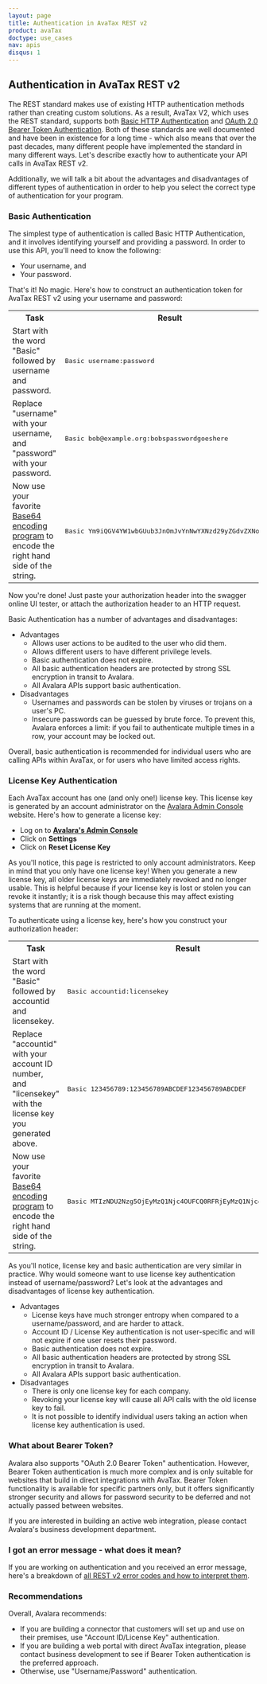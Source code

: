 ```yaml
---
layout: page
title: Authentication in AvaTax REST v2
product: avaTax
doctype: use_cases
nav: apis
disqus: 1
---
```


<h2>Authentication in AvaTax REST v2</h2>

The REST standard makes use of existing HTTP authentication methods rather than creating custom solutions.  As a result, AvaTax V2, which uses the REST standard, supports both <a href="https://en.wikipedia.org/wiki/Basic_access_authentication">Basic HTTP Authentication</a> and <a href="http://self-issued.info/docs/draft-ietf-oauth-v2-bearer.html">OAuth 2.0 Bearer Token Authentication</a>.  Both of these standards are well documented and have been in existence for a long time - which also means that over the past decades, many different people have implemented the standard in many different ways.  Let's describe exactly how to authenticate your API calls in AvaTax REST v2.

Additionally, we will talk a bit about the advantages and disadvantages of different types of authentication in order to help you select the correct type of authentication for your program.

<h3>Basic Authentication</h3>

The simplest type of authentication is called Basic HTTP Authentication, and it involves identifying yourself and providing a password.  In order to use this API, you'll need to know the following:

<ul class="normal">
    <li>Your username, and</li>
    <li>Your password.</li>
</ul>

That's it!  No magic.  Here's how to construct an authentication token for AvaTax REST v2 using your username and password:

<table class="styled-table">
    <tr>
        <th>Task</th>
        <th>Result</th>
    </tr>
	<tr>
		<td>Start with the word "Basic" followed by username and password.</td>
		<td><pre>Basic username:password</pre></td>
	</tr>
	<tr>
		<td>Replace "username" with your username, and "password" with your password.</td>
		<td><pre>Basic bob@example.org:bobspasswordgoeshere</pre></td>
	</tr>
	<tr>
		<td>Now use your favorite <a href="https://www.google.com/webhp#q=base64+encoding">Base64 encoding program</a> to encode the right hand side of the string.</td>
		<td><pre>Basic Ym9iQGV4YW1wbGUub3JnOmJvYnNwYXNzd29yZGdvZXNoZXJl</pre></td>
	</tr>
</table>

Now you're done!  Just paste your authorization header into the swagger online UI tester, or attach the authorization header to an HTTP request.

Basic Authentication has a number of advantages and disadvantages:

<ul class="normal">
    <li>Advantages
        <ul class="normal">
            <li>Allows user actions to be audited to the user who did them.</li>
            <li>Allows different users to have different privilege levels.</li>
            <li>Basic authentication does not expire.</li>
            <li>All basic authentication headers are protected by strong SSL encryption in transit to Avalara.</li>
            <li>All Avalara APIs support basic authentication.</li>
        </ul>
    </li>
    <li>Disadvantages
        <ul class="normal">
            <li>Usernames and passwords can be stolen by viruses or trojans on a user's PC.</li>
            <li>Insecure passwords can be guessed by brute force.  To prevent this, Avalara enforces a limit: if you fail to authenticate multiple times in a row, your account may be locked out.</li>
        </ul>
    </li>
</ul>

Overall, basic authentication is recommended for individual users who are calling APIs within AvaTax, or for users who have limited access rights.

<h3>License Key Authentication</h3>

Each AvaTax account has one (and only one!) license key.  This license key is generated by an account administrator on the <a href="https://admin-avatax.avalara.net">Avalara Admin Console</a> website.  Here's how to generate a license key:

<ul class="normal">
    <li>Log on to <b><a href="https://admin-avatax.avalara.net/">Avalara's Admin Console</a></b></li>
    <li>Click on <b>Settings</b></li>
    <li>Click on <b>Reset License Key</b></li>
</ul>

As you'll notice, this page is restricted to only account administrators.  Keep in mind that you only have one license key!  When you generate a new license key, all older license keys are immediately revoked and no longer usable.  This is helpful because if your license key is lost or stolen you can revoke it instantly; it is a risk though because this may affect existing systems that are running at the moment.

To authenticate using a license key, here's how you construct your authorization header:

<table class="styled-table">
    <tr>
        <th>Task</th>
        <th>Result</th>
    </tr>
	<tr>
		<td>Start with the word "Basic" followed by accountid and licensekey.</td>
		<td><pre>Basic accountid:licensekey</pre></td>
	</tr>
	<tr>
		<td>Replace "accountid" with your account ID number, and "licensekey" with the license key you generated above.</td>
		<td><pre>Basic 123456789:123456789ABCDEF123456789ABCDEF</pre></td>
	</tr>
	<tr>
		<td>Now use your favorite <a href="https://www.google.com/webhp#q=base64+encoding">Base64 encoding program</a> to encode the right hand side of the string.</td>
		<td><pre>Basic MTIzNDU2Nzg5OjEyMzQ1Njc4OUFCQ0RFRjEyMzQ1Njc4OUFCQ0RFRg==</pre></td>
	</tr>
</table>

As you'll notice, license key and basic authentication are very similar in practice.  Why would someone want to use license key authentication instead of username/password?  Let's look at the advantages and disadvantages of license key authentication.

<ul class="normal">
    <li>Advantages
        <ul class="normal">
            <li>License keys have much stronger entropy when compared to a username/password, and are harder to attack.</li>
            <li>Account ID / License Key authentication is not user-specific and will not expire if one user resets their password.</li>
            <li>Basic authentication does not expire.</li>
            <li>All basic authentication headers are protected by strong SSL encryption in transit to Avalara.</li>
            <li>All Avalara APIs support basic authentication.</li>
        </ul>
    </li>
    <li>Disadvantages
        <ul class="normal">
            <li>There is only one license key for each company.</li>
            <li>Revoking your license key will cause all API calls with the old license key to fail.</li>
            <li>It is not possible to identify individual users taking an action when license key authentication is used.</li>
        </ul>
    </li>
</ul>

<h3>What about Bearer Token?</h3>

Avalara also supports "OAuth 2.0 Bearer Token" authentication.  However, Bearer Token authentication is much more complex and is only suitable for websites that build in direct integrations with AvaTax.  Bearer Token functionality is available for specific partners only, but it offers significantly stronger security and allows for password security to be deferred and not actually passed between websites.

If you are interested in building an active web integration, please contact Avalara's business development department.

<h3>I got an error message - what does it mean?</h3>

If you are working on authentication and you received an error message, here's a breakdown of <a href="http://developer.avalara.com/avatax/errors/">all REST v2 error codes and how to interpret them</a>.

<h3>Recommendations</h3>

Overall, Avalara recommends:

<ul class="normal">
    <li>If you are building a connector that customers will set up and use on their premises, use "Account ID/License Key" authentication.</li>
    <li>If you are building a web portal with direct AvaTax integration, please contact business development to see if Bearer Token authentication is the preferred approach.</li>
    <li>Otherwise, use "Username/Password" authentication.</li>
</ul>
